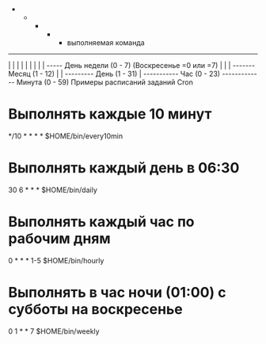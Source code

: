 * * * * * выполняемая команда
- - - - -
| | | | |
| | | | ----- День недели (0 - 7) (Воскресенье =0 или =7)
| | | ------- Месяц (1 - 12)
| | --------- День (1 - 31)
| ----------- Час (0 - 23)
------------- Минута (0 - 59)
Примеры расписаний заданий Cron
# Выполнять каждые 10 минут
*/10 * * * * $HOME/bin/every10min

# Выполнять каждый день в 06:30
30 6 * * * $HOME/bin/daily
  
# Выполнять каждый час по рабочим дням
0 * * * 1-5 $HOME/bin/hourly

# Выполнять в час ночи (01:00) с субботы на воскресенье
0 1 * * 7 $HOME/bin/weekly
